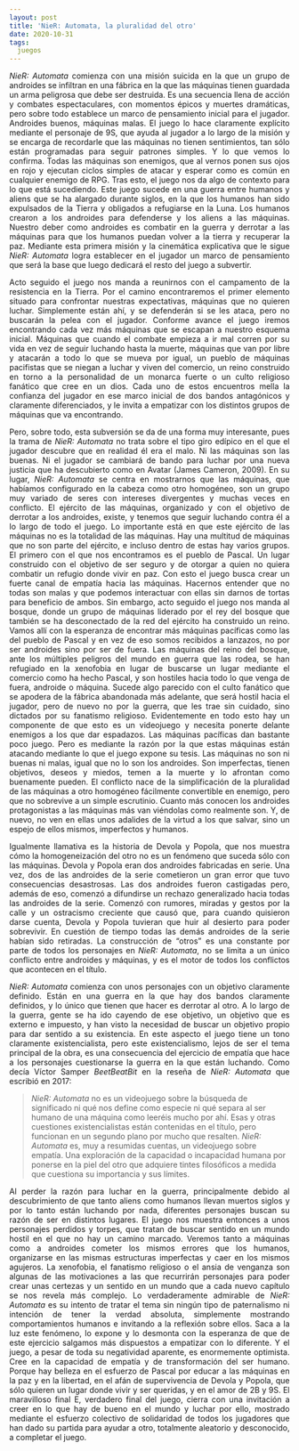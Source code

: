 ```yaml
---
layout: post
title: 'NieR: Automata, la pluralidad del otro'
date: 2020-10-31
tags:
  juegos
---
```

<p style='text-align: justify;'><i>NieR: Automata</i> comienza con una misión suicida en la que un grupo de androides se infiltran en una fábrica en la que las máquinas tienen guardada un arma peligrosa que debe ser destruida. Es una secuencia llena de acción y combates espectaculares, con momentos épicos y muertes dramáticas, pero sobre todo establece un marco de pensamiento inicial para el jugador. Androides buenos, máquinas malas. El juego lo hace claramente explícito mediante el personaje de 9S, que ayuda al jugador a lo largo de la misión y se encarga de recordarle que las máquinas no tienen sentimientos, tan sólo están programadas para seguir patrones simples. Y lo que vemos lo confirma. Todas las máquinas son enemigos, que al vernos ponen sus ojos en rojo y ejecutan ciclos simples de atacar y esperar como es común en cualquier enemigo de RPG. Tras esto, el juego nos da algo de contexto para lo que está sucediendo. Este juego sucede en una guerra entre humanos y aliens que se ha alargado durante siglos, en la que los humanos han sido expulsados de la Tierra y obligados a refugiarse en la Luna. Los humanos crearon a los androides para defenderse y los aliens a las máquinas. Nuestro deber como androides es combatir en la guerra y derrotar a las máquinas para que los humanos puedan volver a la tierra y recuperar la paz. Mediante esta primera misión y la cinemática explicativa que le sigue <i>NieR: Automata</i> logra establecer en el jugador un marco de pensamiento que será la base que luego dedicará el resto del juego a subvertir.</p>

<p style='text-align: justify;'>Acto seguido el juego nos manda a reunirnos con el campamento de la resistencia en la Tierra. Por el camino encontraremos el primer elemento situado para confrontar nuestras expectativas, máquinas que no quieren luchar. Simplemente están ahí, y se defenderán si se les ataca, pero no buscarán la pelea con el jugador. Conforme avance el juego iremos encontrando cada vez más máquinas que se escapan a nuestro esquema inicial. Máquinas que cuando el combate empieza a ir mal corren por su vida en vez de seguir luchando hasta la muerte, máquinas que van por libre y atacarán a todo lo que se mueva por igual, un pueblo de máquinas pacifistas que se niegan a luchar y viven del comercio, un reino construido en torno a la personalidad de un monarca fuerte o un culto religioso fanático que cree en un dios. Cada uno de estos encuentros mella la confianza del jugador en ese marco inicial de dos bandos antagónicos y claramente diferenciados, y le invita a empatizar con los distintos grupos de máquinas que va encontrando. </p>

<p style='text-align: justify;'>Pero, sobre todo, esta subversión se da de una forma muy interesante, pues la trama de <i>NieR: Automata</i> no trata sobre el tipo giro edípico en el que el jugador descubre que en realidad él era el malo. Ni las máquinas son las buenas. Ni el jugador se cambiará de bando para luchar por una nueva justicia que ha descubierto como en Avatar (James Cameron, 2009). En su lugar, <i>NieR: Automata</i> se centra en mostrarnos que las máquinas, que habíamos configurado en la cabeza como otro homogéneo, son un grupo muy variado de seres con intereses divergentes y muchas veces en conflicto. El ejército de las máquinas, organizado y con el objetivo de derrotar a los androides, existe, y tenemos que seguir luchando contra él a lo largo de todo el juego. Lo importante está en que este ejército de las máquinas no es la totalidad de las máquinas. Hay una multitud de máquinas que no son parte del ejército, e incluso dentro de estas hay varios grupos. El primero con el que nos encontramos es el pueblo de Pascal. Un lugar construido con el objetivo de ser seguro y de otorgar a quien no quiera combatir un refugio donde vivir en paz. Con esto el juego busca crear un fuerte canal de empatía hacia las máquinas. Hacernos entender que no todas son malas y que podemos interactuar con ellas sin darnos de tortas para beneficio de ambos. Sin embargo, acto seguido el juego nos manda al bosque, donde un grupo de máquinas liderado por el rey del bosque que también se ha desconectado de la red del ejército ha construido un reino. Vamos allí con la esperanza de encontrar más máquinas pacíficas como las del pueblo de Pascal y en vez de eso somos recibidos a lanzazos, no por ser androides sino por ser de fuera. Las máquinas del reino del bosque, ante los múltiples peligros del mundo en guerra que las rodea, se han refugiado en la xenofobia en lugar de buscarse un lugar mediante el comercio como ha hecho Pascal, y son hostiles hacia todo lo que venga de fuera, androide o máquina. Sucede algo parecido con el culto fanático que se apodera de la fábrica abandonada más adelante, que será hostil hacia el jugador, pero de nuevo no por la guerra, que les trae sin cuidado, sino dictados por su fanatismo religioso. Evidentemente en todo esto hay un componente de que esto es un videojuego y necesita ponerte delante enemigos a los que dar espadazos. Las máquinas pacíficas dan bastante poco juego. Pero es mediante la razón por la que estas máquinas están atacando mediante lo que el juego expone su tesis. Las máquinas no son ni buenas ni malas, igual que no lo son los androides. Son imperfectas, tienen objetivos, deseos y miedos, temen a la muerte y lo afrontan como buenamente pueden. El conflicto nace de la simplificación de la pluralidad de las máquinas a otro homogéneo fácilmente convertible en enemigo, pero que no sobrevive a un simple escrutinio. Cuanto más conocen los androides protagonistas a las máquinas más van viéndolas como realmente son. Y, de nuevo, no ven en ellas unos adalides de la virtud a los que salvar, sino un espejo de ellos mismos, imperfectos y humanos.</p>

<p style='text-align: justify;'>Igualmente llamativa es la historia de Devola y Popola, que nos muestra cómo la homogeneización del otro no es un fenómeno que suceda sólo con las máquinas. Devola y Popola eran dos androides fabricadas en serie. Una vez, dos de las androides de la serie cometieron un gran error que tuvo consecuencias desastrosas. Las dos androides fueron castigadas pero, además de eso, comenzó a difundirse un rechazo generalizado hacia todas las androides de la serie. Comenzó con rumores, miradas y gestos por la calle y un ostracismo creciente que causó que, para cuando quisieron darse cuenta, Devola y Popola tuvieran que huir al desierto para poder sobrevivir. En cuestión de tiempo todas las demás androides de la serie habían sido retiradas. La construcción de “otros” es una constante por parte de todos los personajes en <i>NieR: Automata</i>, no se limita a un único conflicto entre androides y máquinas, y es el motor de todos los conflictos que acontecen en el título.</p>

<p style='text-align: justify;'><i>NieR: Automata</i> comienza con unos personajes con un objetivo claramente definido. Están en una guerra en la que hay dos bandos claramente definidos, y lo único que tienen que hacer es derrotar al otro. A lo largo de la guerra, gente se ha ido cayendo de ese objetivo, un objetivo que es externo e impuesto, y han visto la necesidad de buscar un objetivo propio para dar sentido a su existencia. En este aspecto el juego tiene un tono claramente existencialista, pero este existencialismo, lejos de ser el tema principal de la obra, es una consecuencia del ejercicio de empatía que hace a los personajes cuestionarse la guerra en la que están luchando. Como decía Víctor Samper <i>BeetBeatBit</i> en la reseña de <i>NieR: Automata</i> que escribió en 2017:</p>

<blockquote><i>NieR: Automata</i> no es un videojuego sobre la búsqueda de significado ni qué nos define como especie ni qué separa al ser humano de una máquina como leeréis mucho por ahí. Esas y otras cuestiones existencialistas están contenidas en el título, pero funcionan en un segundo plano por mucho que resalten. <i>NieR: Automata</i> es, muy a resumidas cuentas, un videojuego sobre empatía. Una exploración de la capacidad o incapacidad humana por ponerse en la piel del otro que adquiere tintes filosóficos a medida que cuestiona su importancia y sus límites.</blockquote>

<p style='text-align: justify;'>Al perder la razón para luchar en la guerra, principalmente debido al descubrimiento de que tanto aliens como humanos llevan muertos siglos y por lo tanto están luchando por nada, diferentes personajes buscan su razón de ser en distintos lugares. El juego nos muestra entonces a unos personajes perdidos y torpes, que tratan de buscar sentido en un mundo hostil en el que no hay un camino marcado. Veremos tanto a máquinas como a androides cometer los mismos errores que los humanos, organizarse en las mismas estructuras imperfectas y caer en los mismos agujeros. La xenofobia, el fanatismo religioso o el ansia de venganza son algunas de las motivaciones a las que recurrirán personajes para poder crear unas certezas y un sentido en un mundo que a cada nuevo capítulo se nos revela más complejo. Lo verdaderamente admirable de <i>NieR: Automata</i> es su intento de tratar el tema sin ningún tipo de paternalismo ni intención de tener la verdad absoluta, simplemente mostrando comportamientos humanos e invitando a la reflexión sobre ellos. Saca a la luz este fenómeno, lo expone y lo desmonta con la esperanza de que de este ejercicio salgamos más dispuestos a empatizar con lo diferente. Y el juego, a pesar de toda su negatividad aparente, es enormemente optimista. Cree en la capacidad de empatía y de transformación del ser humano. Porque hay belleza en el esfuerzo de Pascal por educar a las máquinas en la paz y en la libertad, en el afán de supervivencia de Devola y Popola, que sólo quieren un lugar donde vivir y ser queridas, y en el amor de 2B y 9S. El maravilloso final E, verdadero final del juego, cierra con una invitación a creer en lo que hay de bueno en el mundo y luchar por ello, mostrado mediante el esfuerzo colectivo de solidaridad de todos los jugadores que han dado su partida para ayudar a otro, totalmente aleatorio y desconocido, a completar el juego.</p>
